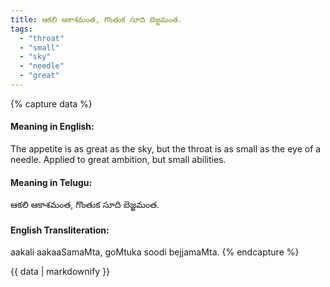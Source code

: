 ```yaml
---
title: ఆకలి ఆకాశమంత, గొంతుక సూది బెజ్జమంత.
tags:
  - "throat"
  - "small"
  - "sky"
  - "needle"
  - "great"
---
```


{% capture data %}
#### Meaning in English:
The appetite is as great as the sky, but the throat is as small as the eye of a needle.
Applied to great ambition, but small abilities.

#### Meaning in Telugu:
ఆకలి ఆకాశమంత, గొంతుక సూది బెజ్జమంత.

#### English Transliteration:
aakali aakaaSamaMta, goMtuka soodi bejjamaMta.
{% endcapture %}

{{ data | markdownify }}

